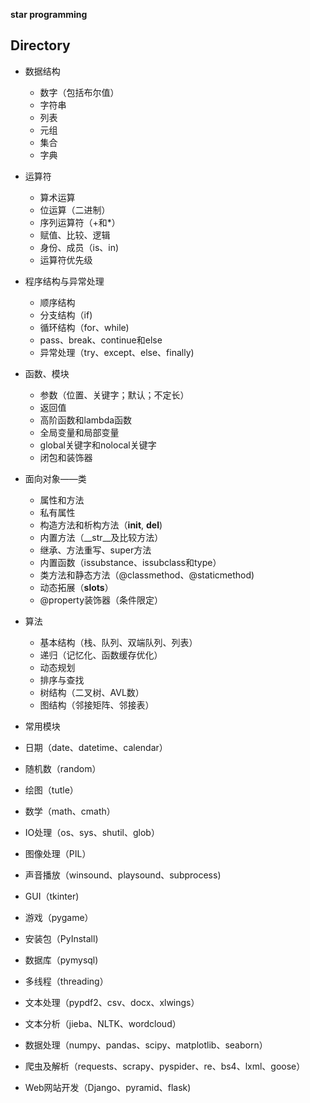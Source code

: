 
**star programming**

## Directory

- 数据结构
  - 数字（包括布尔值）
  - 字符串
  - 列表
  - 元组
  - 集合
  - 字典
  
- 运算符
  - 算术运算
  - 位运算（二进制）
  - 序列运算符（+和*）
  - 赋值、比较、逻辑  
  - 身份、成员（is、in)
  - 运算符优先级
   
- 程序结构与异常处理
  - 顺序结构
  - 分支结构（if)
  - 循环结构（for、while)
  - pass、break、continue和else
  - 异常处理（try、except、else、finally)
  
- 函数、模块
  - 参数（位置、关键字；默认；不定长）
  - 返回值
  - 高阶函数和lambda函数
  - 全局变量和局部变量
  - global关键字和nolocal关键字
  - 闭包和装饰器
  
- 面向对象——类
  - 属性和方法
  - 私有属性
  - 构造方法和析构方法（__init__, __del__)
  - 内置方法（__str__及比较方法）
  - 继承、方法重写、super方法
  - 内置函数（issubstance、issubclass和type）
  - 类方法和静态方法（@classmethod、@staticmethod)
  - 动态拓展（__slots__）
  - @property装饰器（条件限定）
  
- 算法
  - 基本结构（栈、队列、双端队列、列表）
  - 递归（记忆化、函数缓存优化）
  - 动态规划
  - 排序与查找
  - 树结构（二叉树、AVL数）
  - 图结构（邻接矩阵、邻接表）
  
- 常用模块
 - 日期（date、datetime、calendar）
 - 随机数（random）
 - 绘图（tutle）
 - 数学（math、cmath）
 - IO处理（os、sys、shutil、glob）
 - 图像处理（PIL）
 - 声音播放（winsound、playsound、subprocess)
 - GUI（tkinter)
 - 游戏（pygame）
 - 安装包（PyInstall)
 - 数据库（pymysql)
 - 多线程（threading）
 - 文本处理（pypdf2、csv、docx、xlwings）
 - 文本分析（jieba、NLTK、wordcloud）
 - 数据处理（numpy、pandas、scipy、matplotlib、seaborn）
 - 爬虫及解析（requests、scrapy、pyspider、re、bs4、lxml、goose）
 - Web网站开发（Django、pyramid、flask)
 


